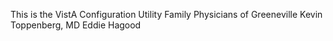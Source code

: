 This is the VistA Configuration Utility
Family Physicians of Greeneville
Kevin Toppenberg, MD
Eddie Hagood
